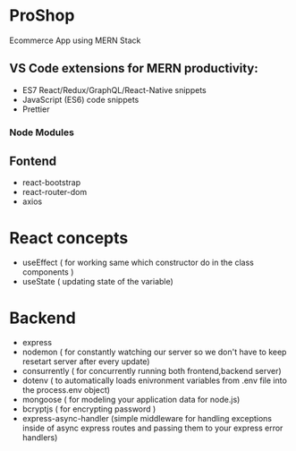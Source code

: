 # ProShop

Ecommerce App using MERN Stack

## VS Code extensions for MERN productivity:

- ES7 React/Redux/GraphQL/React-Native snippets
- JavaScript (ES6) code snippets
- Prettier

### Node Modules

## Fontend

- react-bootstrap
- react-router-dom
- axios

# React concepts

- useEffect ( for working same which constructor do in the class components )
- useState ( updating state of the variable)

# Backend

- express
- nodemon ( for constantly watching our server so we don't have to keep resetart server after every update)
- consurrently ( for concurrently running both frontend,backend server)
- dotenv ( to automatically loads enivronment variables from .env file into the process.env object)
- mongoose ( for modeling your application data for node.js)
- bcryptjs ( for encrypting password )
- express-async-handler (simple middleware for handling exceptions inside of async express routes and passing them to your express error handlers)
